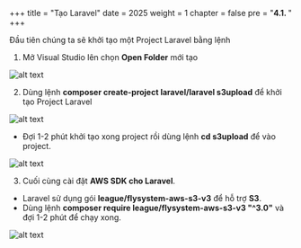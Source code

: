 +++
title = "Tạo Laravel"
date = 2025
weight = 1
chapter = false
pre = "<b>4.1. </b>"
+++

Đầu tiên chúng ta sẽ khởi tạo một Project Laravel bằng lệnh

1. Mở Visual Studio lên chọn **Open Folder** mới tạo

![alt text](/images/4-Create-Project/4.1-Create-Laravel/4-1-1.png)

2. Dùng lệnh **composer create-project laravel/laravel s3upload** để khởi tạo Project Laravel

![alt text](/images/4-Create-Project/4.1-Create-Laravel/4-1-2.png)

- Đợi 1-2  phút khởi tạo xong project rồi dùng lệnh **cd s3upload** để vào project.

![alt text](/images/4-Create-Project/4.1-Create-Laravel/4-1-3.png)

3. Cuối cùng cài đặt **AWS SDK cho Laravel**.
- Laravel sử dụng gói **league/flysystem-aws-s3-v3** để hỗ trợ **S3**.
- Dùng lệnh **composer require league/flysystem-aws-s3-v3 "^3.0"** và đợi 1-2 phút để chạy xong.

![alt text](/images/4-Create-Project/4.1-Create-Laravel/4-1-4.png)



